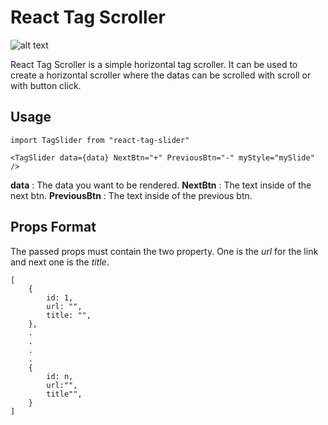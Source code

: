 # React Tag Scroller

![alt text](https://github.com/sonangrai/React-Tag-Scrolling/master/screenshot.png?raw=true)

React Tag Scroller is a simple horizontal tag scroller. It can be used to create a horizontal scroller where the datas can be scrolled with scroll or with button click.

## Usage

```
import TagSlider from "react-tag-slider"

<TagSlider data={data} NextBtn="+" PreviousBtn="-" myStyle="mySlide" />
```

**data** : The data you want to be rendered.
**NextBtn** : The text inside of the next btn.
**PreviousBtn** : The text inside of the previous btn.

## Props Format

The passed props must contain the two property. One is the _url_ for the link and next one is the _title_.

```
[
    {
        id: 1,
        url: "",
        title: "",
    },
    .
    .
    .
    .
    {
        id: n,
        url:"",
        title"",
    }
]
```
